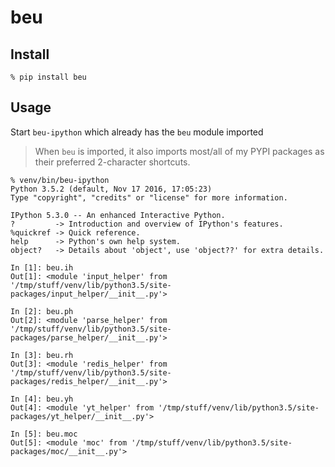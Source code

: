 beu
===

## Install

```
% pip install beu
```

## Usage

Start `beu-ipython` which already has the `beu` module imported 

> When `beu` is imported, it also imports most/all of my PYPI packages as their
> preferred 2-character shortcuts.

```
% venv/bin/beu-ipython
Python 3.5.2 (default, Nov 17 2016, 17:05:23)
Type "copyright", "credits" or "license" for more information.

IPython 5.3.0 -- An enhanced Interactive Python.
?         -> Introduction and overview of IPython's features.
%quickref -> Quick reference.
help      -> Python's own help system.
object?   -> Details about 'object', use 'object??' for extra details.

In [1]: beu.ih
Out[1]: <module 'input_helper' from '/tmp/stuff/venv/lib/python3.5/site-packages/input_helper/__init__.py'>

In [2]: beu.ph
Out[2]: <module 'parse_helper' from '/tmp/stuff/venv/lib/python3.5/site-packages/parse_helper/__init__.py'>

In [3]: beu.rh
Out[3]: <module 'redis_helper' from '/tmp/stuff/venv/lib/python3.5/site-packages/redis_helper/__init__.py'>

In [4]: beu.yh
Out[4]: <module 'yt_helper' from '/tmp/stuff/venv/lib/python3.5/site-packages/yt_helper/__init__.py'>

In [5]: beu.moc
Out[5]: <module 'moc' from '/tmp/stuff/venv/lib/python3.5/site-packages/moc/__init__.py'>
```
